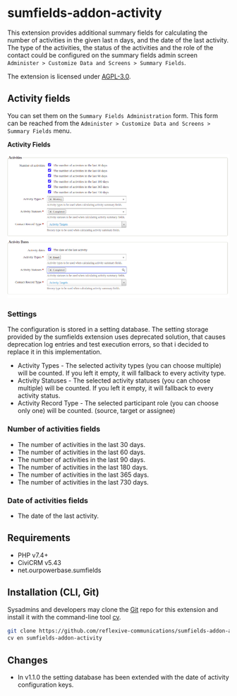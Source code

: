 # sumfields-addon-activity

This extension provides additional summary fields for calculating the number of activities in the given last n days, and
the date of the last activity. The type of the activities, the status of the activities and the role of the contact
could be configured on the summary fields admin screen `Administer > Customize Data and Screens > Summary Fields`.

The extension is licensed under [AGPL-3.0](LICENSE.txt).

## Activity fields

You can set them on the `Summary Fields Administration` form. This form can be reached from
the `Administer > Customize Data and Screens > Summary Fields` menu.

**Activity Fields**

![activity fields](./assets/docs/admin-sumfields-activities.png)

### Settings

The configuration is stored in a setting database. The setting storage provided by the sumfields extension uses
deprecated solution, that causes deprecation log entries and test execution errors, so that i decided to replace it in
this implementation.

- Activity Types - The selected activity types (you can choose multiple) will be counted. If you left it empty, it will
  fallback to every activity type.
- Activity Statuses - The selected activity statuses (you can choose multiple) will be counted. If you left it empty, it
  will fallback to every activity status.
- Activity Record Type - The selected participant role (you can choose only one) will be counted. (source, target or
  assignee)

### Number of activities fields

- The number of activities in the last 30 days.
- The number of activities in the last 60 days.
- The number of activities in the last 90 days.
- The number of activities in the last 180 days.
- The number of activities in the last 365 days.
- The number of activities in the last 730 days.

### Date of activities fields

- The date of the last activity.

## Requirements

* PHP v7.4+
* CiviCRM v5.43
* net.ourpowerbase.sumfields

## Installation (CLI, Git)

Sysadmins and developers may clone the [Git](https://en.wikipedia.org/wiki/Git) repo for this extension and install it
with the command-line tool [cv](https://github.com/civicrm/cv).

```bash
git clone https://github.com/reflexive-communications/sumfields-addon-activity.git
cv en sumfields-addon-activity
```

## Changes

- In v1.1.0 the setting database has been extended with the date of activity configuration keys.
